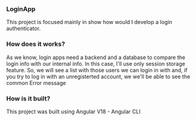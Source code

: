### LoginApp

This project is focused mainly in show how would I develop a login authenticator.

### How does it works?

As we know, login apps need a backend and a database to compare the login info with our internal info.
In this case, I'll use only session storage feature.
So, we will see a list with those users we can login in with and, if you try to log in with an unregisterted account, we we'll be able to see the common Error message

### How is it built?

This project was built using Angular V18 - Angular CLI